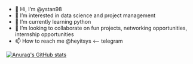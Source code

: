 - 👋 Hi, I’m @ystan98
- 👀 I’m interested in data science and project management
- 🌱 I’m currently learning python
- 💞️ I’m looking to collaborate on fun projects, networking opportunities, internship opportunities
- 📫 How to reach me @heyitsys <-- telegram

[![Anurag's GitHub stats](https://github-readme-stats.vercel.app/api?username=ystan98)](https://github.com/anuraghazra/github-readme-stats)

<!---
ystan98/ystan98 is a ✨ special ✨ repository because its `README.md` (this file) appears on your GitHub profile.
You can click the Preview link to take a look at your changes.
--->
